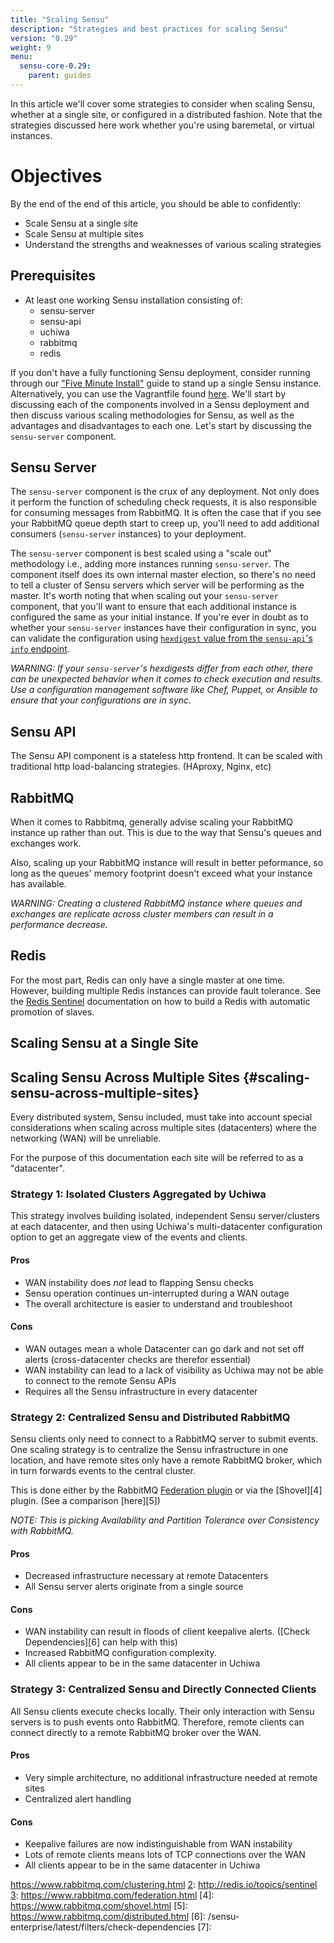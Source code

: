 ```yaml
---
title: "Scaling Sensu"
description: "Strategies and best practices for scaling Sensu"
version: "0.29"
weight: 9
menu:
  sensu-core-0.29:
    parent: guides
---
```


In this article we'll cover some strategies to consider when scaling Sensu, whether at a single site, or configured in a distributed fashion. Note that the strategies discussed here work whether you're using baremetal, or virtual instances.

# Objectives

By the end of the end of this article, you should be able to confidently:

* Scale Sensu at a single site
* Scale Sensu at multiple sites
* Understand the strengths and weaknesses of various scaling strategies

## Prerequisites

* At least one working Sensu installation consisting of:
  * sensu-server
  * sensu-api
  * uchiwa
  * rabbitmq
  * redis

If you don't have a fully functioning Sensu deployment, consider running through our ["Five Minute Install"][1] guide to stand up a single Sensu instance. Alternatively, you can use the Vagrantfile found [here][2]. We'll start by discussing each of the components involved in a Sensu deployment and then discuss various scaling methodologies for Sensu, as well as the advantages and disadvantages to each one. Let's start by discussing the `sensu-server` component.

## Sensu Server

The `sensu-server` component is the crux of any deployment. Not only does it perform the function of scheduling check requests, it is also responsible for consuming messages from RabbitMQ. It is often the case that if you see your RabbitMQ queue depth start to creep up, you'll need to add additional consumers (`sensu-server` instances) to your deployment.  

The `sensu-server` component is best scaled using a "scale out" methodology i.e., adding more instances running `sensu-server`. The component itself does its own internal master election, so there's no need to tell a cluster of Sensu servers which server will be performing as the master. It's worth noting that when scaling out your `sensu-server` component, that you'll want to ensure that each additional instance is configured the same as your initial instance. If you're ever in doubt as to whether your `sensu-server` instances have their configuration in sync, you can validate the configuration using [`hexdigest` value from the `sensu-api`'s `info` endpoint][3].

_WARNING: If your `sensu-server`'s hexdigests differ from each other, there can be unexpected behavior when it comes to check execution and results. Use a configuration management software like Chef, Puppet, or Ansible to ensure that your configurations are in sync._

## Sensu API

The Sensu API component is a stateless http frontend. It can be scaled with traditional http load-balancing strategies. (HAproxy, Nginx, etc)

## RabbitMQ

When it comes to Rabbitmq, generally advise scaling your RabbitMQ instance up rather than out. This is due to the way that Sensu's queues and exchanges work.

Also, scaling up your RabbitMQ instance will result in better peformance, so long as the queues' memory footprint doesn't exceed what your instance has available.

_WARNING: Creating a clustered RabbitMQ instance where queues and exchanges are replicate across cluster members can result in a performance decrease._

## Redis

For the most part, Redis can only have a single master at one time. However, building multiple Redis instances can provide fault tolerance. See the [Redis Sentinel][2] documentation on how to build a Redis with automatic promotion of slaves.

## Scaling Sensu at a Single Site

<!-- TO DO instead of the failshell article-->

## Scaling Sensu Across Multiple Sites {#scaling-sensu-across-multiple-sites}

Every distributed system, Sensu included, must take into account special considerations when scaling across multiple sites (datacenters) where the networking (WAN) will be unreliable.

For the purpose of this documentation each site will be referred to as a "datacenter".

### Strategy 1: Isolated Clusters Aggregated by Uchiwa

This strategy involves building isolated, independent Sensu server/clusters at each datacenter, and then using Uchiwa's multi-datacenter configuration option to get an aggregate view of the events and clients.

#### Pros

* WAN instability does *not* lead to flapping Sensu checks
* Sensu operation continues un-interrupted during a WAN outage
* The overall architecture is easier to understand and troubleshoot

#### Cons

* WAN outages mean a whole Datacenter can go dark and not set off alerts (cross-datacenter checks are therefor essential)
* WAN instability can lead to a lack of visibility as Uchiwa may not be able to connect to the remote Sensu APIs
* Requires all the Sensu infrastructure in every datacenter

### Strategy 2: Centralized Sensu and Distributed RabbitMQ

Sensu clients only need to connect to a RabbitMQ server to submit events. One scaling strategy is to centralize the Sensu infrastructure in one location, and have remote sites only have a remote RabbitMQ broker, which in turn forwards events to the central cluster.

This is done either by the RabbitMQ [Federation plugin][3] or via the [Shovel][4] plugin. (See a comparison [here][5])

_NOTE: This is picking Availability and Partition Tolerance over Consistency with RabbitMQ._

#### Pros

* Decreased infrastructure necessary at remote Datacenters
* All Sensu server alerts originate from a single source

#### Cons

* WAN instability can result in floods of client keepalive alerts. ([Check Dependencies][6] can help with this)
* Increased RabbitMQ configuration complexity.
* All clients appear to be in the same datacenter in Uchiwa

### Strategy 3: Centralized Sensu and Directly Connected Clients

All Sensu clients execute checks locally. Their only interaction with Sensu servers is to push events onto RabbitMQ. Therefore, remote clients can connect directly to a remote RabbitMQ broker over the WAN.

#### Pros

* Very simple architecture, no additional infrastructure needed at remote sites
* Centralized alert handling

#### Cons

* Keepalive failures are now indistinguishable from WAN instability
* Lots of remote clients means lots of TCP connections over the WAN
* All clients appear to be in the same datacenter in Uchiwa

<!-- LINKS -->
[1]: ../../quick-start/five-minute-install/
[2]: https://github.com/sensu/training-vagrant/blob/master/workshops/intro-to-sensu/Vagrantfile
[3]: ../../api/health-and-info/#info-get
https://www.rabbitmq.com/clustering.html
[2]: http://redis.io/topics/sentinel
[3]: https://www.rabbitmq.com/federation.html
[4]: https://www.rabbitmq.com/shovel.html
[5]: https://www.rabbitmq.com/distributed.html
[6]: /sensu-enterprise/latest/filters/check-dependencies
[7]: 
